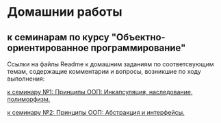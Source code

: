 # Домашнии работы 
## к семинарам по курсу "Объектно-ориентированное программирование" 

Ссылки на файлы Readme к домашним заданиям по соответсвующим темам, содержащие комментарии и вопросы, возникшие по ходу выполнения:

[к семинару №1: Принципы ООП: Инкапсуляция, наследование, полиморфизм.](/Homework01/readme.md)

[к семинару №2: Принципы ООП: Абстракция и интерфейсы.](/Homework02/readme.md)
